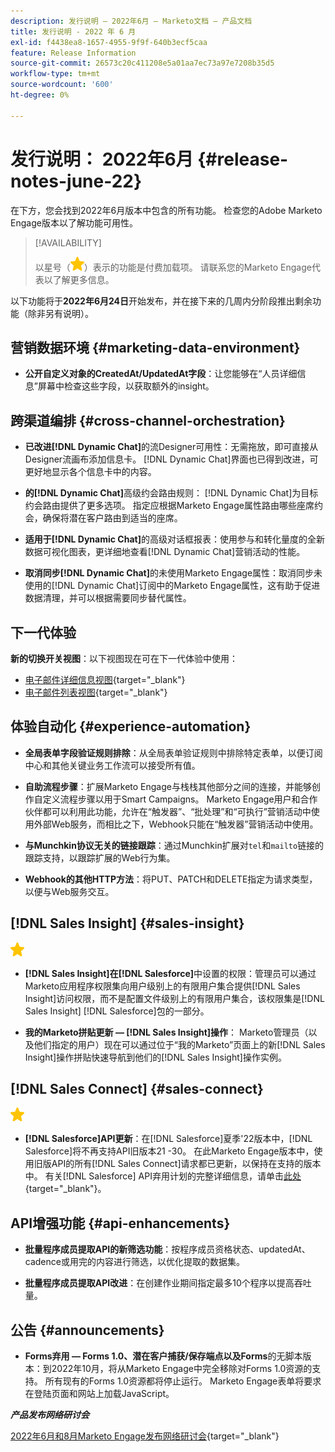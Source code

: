 ```yaml
---
description: 发行说明 — 2022年6月 — Marketo文档 — 产品文档
title: 发行说明 - 2022 年 6 月
exl-id: f4438ea8-1657-4955-9f9f-640b3ecf5caa
feature: Release Information
source-git-commit: 26573c20c411208e5a01aa7ec73a97e7208b35d5
workflow-type: tm+mt
source-wordcount: '600'
ht-degree: 0%

---
```


# 发行说明： 2022年6月 {#release-notes-june-22}

在下方，您会找到2022年6月版本中包含的所有功能。 检查您的Adobe Marketo Engage版本以了解功能可用性。

>[!AVAILABILITY]
>
>以星号（![星号](assets/yellow-star.png)）表示的功能是付费加载项。 请联系您的Marketo Engage代表以了解更多信息。

以下功能将于&#x200B;**2022年6月24日**&#x200B;开始发布，并在接下来的几周内分阶段推出剩余功能（除非另有说明）。

## 营销数据环境 {#marketing-data-environment}

* **公开自定义对象的CreatedAt/UpdatedAt字段**：让您能够在“人员详细信息”屏幕中检查这些字段，以获取额外的insight。

## 跨渠道编排 {#cross-channel-orchestration}

* **已改进[!DNL Dynamic Chat]**&#x200B;的流Designer可用性：无需拖放，即可直接从Designer流画布添加信息卡。 [!DNL Dynamic Chat]界面也已得到改进，可更好地显示各个信息卡中的内容。

* **的[!DNL Dynamic Chat]**&#x200B;高级约会路由规则： [!DNL Dynamic Chat]为目标约会路由提供了更多选项。 指定应根据Marketo Engage属性路由哪些座席约会，确保将潜在客户路由到适当的座席。

* **适用于[!DNL Dynamic Chat]**&#x200B;的高级对话框报表：使用参与和转化量度的全新数据可视化图表，更详细地查看[!DNL Dynamic Chat]营销活动的性能。

* **取消同步[!DNL Dynamic Chat]**&#x200B;的未使用Marketo Engage属性：取消同步未使用的[!DNL Dynamic Chat]订阅中的Marketo Engage属性，这有助于促进数据清理，并可以根据需要同步替代属性。

## 下一代体验

**新的切换开关视图**：以下视图现在可在下一代体验中使用：

* [电子邮件详细信息视图](/help/marketo/product-docs/marketo-engage-modern-ux/toggle-switch.md#email-details-view){target="_blank"}
* [电子邮件列表视图](/help/marketo/product-docs/marketo-engage-modern-ux/toggle-switch.md#email-list-view){target="_blank"}

## 体验自动化 {#experience-automation}

* **全局表单字段验证规则排除**：从全局表单验证规则中排除特定表单，以便订阅中心和其他关键业务工作流可以接受所有值。

* **自助流程步骤**：扩展Marketo Engage与栈栈其他部分之间的连接，并能够创作自定义流程步骤以用于Smart Campaigns。 Marketo Engage用户和合作伙伴都可以利用此功能，允许在“触发器”、“批处理”和“可执行”营销活动中使用外部Web服务，而相比之下，Webhook只能在“触发器”营销活动中使用。

* **与Munchkin协议无关的链接跟踪**：通过Munchkin扩展对`tel`和`mailto`链接的跟踪支持，以跟踪扩展的Web行为集。

* **Webhook的其他HTTP方法**：将PUT、PATCH和DELETE指定为请求类型，以便与Web服务交互。

## [!DNL Sales Insight] {#sales-insight}

![（星形）](assets/yellow-star.png)

* **[!DNL Sales Insight]在[!DNL Salesforce]**&#x200B;中设置的权限：管理员可以通过Marketo应用程序权限集向用户级别上的有限用户集合提供[!DNL Sales Insight]访问权限，而不是配置文件级别上的有限用户集合，该权限集是[!DNL Sales Insight] [!DNL Salesforce]包的一部分。

* **我的Marketo拼贴更新 — [!DNL Sales Insight]操作**： Marketo管理员（以及他们指定的用户）现在可以通过位于“我的Marketo”页面上的新[!DNL Sales Insight]操作拼贴快速导航到他们的[!DNL Sales Insight]操作实例。

## [!DNL Sales Connect] {#sales-connect}

![（星形）](assets/yellow-star.png)

* **[!DNL Salesforce]API更新**：在[!DNL Salesforce]夏季&#39;22版本中，[!DNL Salesforce]将不再支持API旧版本21 -30。 在此Marketo Engage版本中，使用旧版API的所有[!DNL Sales Connect]请求都已更新，以保持在支持的版本中。 有关[!DNL Salesforce] API弃用计划的完整详细信息，请单击[此处](https://help.salesforce.com/s/articleView?language=en_US&type=1&id=000354473){target="_blank"}。

## API增强功能 {#api-enhancements}

* **批量程序成员提取API的新筛选功能**：按程序成员资格状态、updatedAt、cadence或用完的内容进行筛选，以优化提取的数据集。

* **批量程序成员提取API改进**：在创建作业期间指定最多10个程序以提高吞吐量。

## 公告 {#announcements}

* **Forms弃用 — Forms 1.0、潜在客户捕获/保存端点以及Forms**&#x200B;的无脚本版本：到2022年10月，将从Marketo Engage中完全移除对Forms 1.0资源的支持。 所有现有的Forms 1.0资源都将停止运行。 Marketo Engage表单将要求在登陆页面和网站上加载JavaScript。

**_产品发布网络研讨会_**

[2022年6月和8月Marketo Engage发布网络研讨会](https://engage.marketo.com/2022_June_August_Release_Webinar_OnDemandPage.html){target="_blank"}
